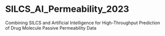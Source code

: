 # SILCS_AI_Permeability_2023
Combining SILCS and Artificial Intelligence for High-Throughput Prediction of Drug Molecule Passive Permeability Data
